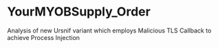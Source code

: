 # YourMYOBSupply_Order
Analysis of new Ursnif variant which employs Malicious TLS Callback to achieve Process Injection
